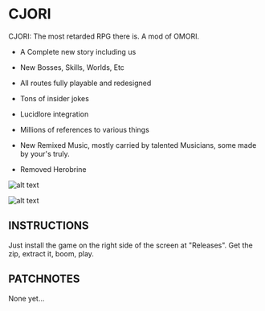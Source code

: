 # CJORI
CJORI: The most retarded RPG there is. A mod of OMORI.

- A Complete new story including us

- New Bosses, Skills, Worlds, Etc

- All routes fully playable and redesigned

- Tons of insider jokes

- Lucidlore integration

- Millions of references to various things

- New Remixed Music, mostly carried by talented Musicians, some made by your's truly.

- Removed Herobrine

![alt text](https://i.imgur.com/LexpHQS.png)

![alt text](https://i.imgur.com/eVdL66p.png)

## INSTRUCTIONS

Just install the game on the right side of the screen at "Releases". 
Get the zip, extract it, boom, play.

## PATCHNOTES

None yet...
